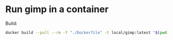# Run gimp in a container

Build:

``` bash
docker build --pull --rm -f "./Dockerfile" -t local/gimp:latest "$(pwd)"
```
